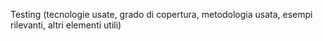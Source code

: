 Testing (tecnologie usate, grado di copertura, metodologia usata, esempi rilevanti, altri elementi utili)